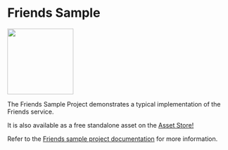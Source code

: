 # Friends Sample

<img src="https://user-images.githubusercontent.com/29762984/223226598-ebd57491-bbae-4d4e-9b2f-b809825b5e1a.png"  width="150" height="150">

The Friends Sample Project demonstrates a typical implementation of the Friends service.

It is also available as a free standalone asset on the [Asset Store!](https://assetstore.unity.com/packages/tools/game-toolkits/friends-247503)

Refer to the [Friends sample project documentation](https://docs.unity.com/friends/en/manual/samples/friends-sample) for more information.

